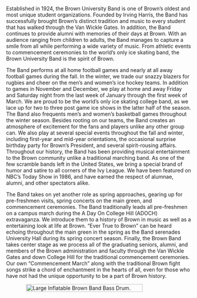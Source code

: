 Established in 1924, the Brown University Band is one of Brown’s oldest and most unique student organizations. Founded by Irving Harris, the Band has successfully brought Brown’s distinct tradition and music to every student that has walked through the Van Wickle Gates. In addition, the Band continues to provide alumni with memories of their days at Brown. With an audience ranging from children to adults, the Band manages to capture a smile from all while performing a wide variety of music. From athletic events to commencement ceremonies to the world’s only ice skating band, the Brown University Band is the spirit of Brown.

The Band performs at all home football games and nearly at all away football games during the fall. In the winter, we trade our snazzy blazers for rugbies and cheer on the men’s and women’s ice hockey teams. In addition to games in November and December, we play at home and away Friday and Saturday night from the last week of January through the first week of March. We are proud to be the world’s only ice skating college band, as we lace up for two to three post game ice shows in the latter half of the season. The Band also frequents men’s and women’s basketball games throughout the winter season. Besides rooting on our teams, the Band creates an atmosphere of excitement for the fans and players unlike any other group can. We also play at several special events throughout the fall and winter, including first-year and mid-year orientations, the occasional surprise birthday party for Brown’s President, and several spirit-rousing affairs. Throughout our history, the Band has been providing musical entertainment to the Brown community unlike a traditional marching band. As one of the few scramble bands left in the United States, we bring a special brand of humor and satire to all corners of the Ivy League. We have been featured on NBC’s Today Show in 1986, and have earned the respect of alumnae, alumni, and other spectators alike.

The Band takes on yet another role as spring approaches, gearing up for pre-freshmen visits, spring concerts on the main green, and commencement ceremonies. The Band traditionally leads all pre-freshmen on a campus march during the A Day On College Hill (ADOCH) extravaganza. We introduce them to a history of Brown in music as well as a entertaining look at life at Brown. “Ever True to Brown” can be heard echoing throughout the main green in the spring as the Band serenades University Hall during its spring concert season. Finally, the Brown Band takes center stage as we process all of the graduating seniors, alumni, and members of the Brown administration and faculty through the Van Wickle Gates and down College Hill for the traditional commencement ceremonies. Our own “Commencement March” along with the traditional Brown fight songs strike a chord of enchantment in the hearts of all, even for those who have not had the unique opportunity to be a part of Brown history.

<div style="display: flex; justify-content: center; margin: 1%;">
<img src="/assets/images/centennial/big_drum.jpg" alt="Large Inflatable Brown Band Bass Drum." width="80%">
</div>

